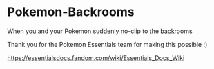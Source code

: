 # Pokemon-Backrooms
When you and your Pokemon suddenly no-clip to the backrooms

Thank you for the Pokemon Essentials team for making this possible :)

https://essentialsdocs.fandom.com/wiki/Essentials_Docs_Wiki